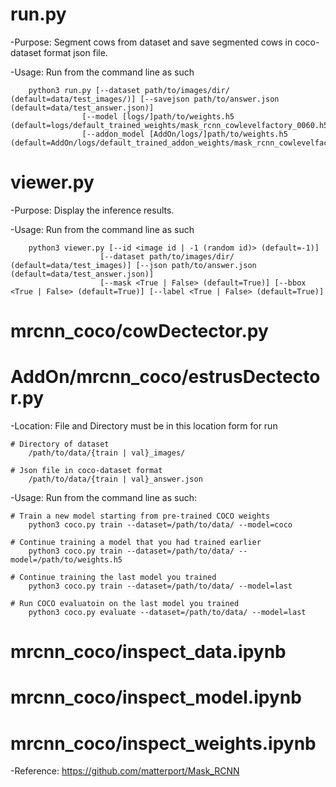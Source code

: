 # run.py
-Purpose: Segment cows from dataset and save segmented cows in coco-dataset format json file.

-Usage: Run from the command line as such

        python3 run.py [--dataset path/to/images/dir/ (default=data/test_images/)] [--savejson path/to/answer.json (default=data/test_answer.json)] 
                    [--model [logs/]path/to/weights.h5 (default=logs/default_trained_weights/mask_rcnn_cowlevelfactory_0060.h5)] 
                    [--addon_model [AddOn/logs/]path/to/weights.h5 (default=AddOn/logs/default_trained_addon_weights/mask_rcnn_cowlevelfactory_0040.h5)]



# viewer.py
-Purpose: Display the inference results.

-Usage: Run from the command line as such

        python3 viewer.py [--id <image id | -1 (random id)> (default=-1)] 
                        [--dataset path/to/images/dir/ (default=data/test_images)] [--json path/to/answer.json (default=data/test_answer.json)]
                        [--mask <True | False> (default=True)] [--bbox <True | False> (default=True)] [--label <True | False> (default=True)] 



# mrcnn_coco/cowDectector.py
# AddOn/mrcnn_coco/estrusDectector.py
-Location: File and Directory must be in this location form for run

	# Directory of dataset
		/path/to/data/{train | val}_images/

	# Json file in coco-dataset format
		/path/to/data/{train | val}_answer.json

-Usage: Run from the command line as such:

    # Train a new model starting from pre-trained COCO weights
		python3 coco.py train --dataset=/path/to/data/ --model=coco

    # Continue training a model that you had trained earlier
		python3 coco.py train --dataset=/path/to/data/ --model=/path/to/weights.h5

    # Continue training the last model you trained
		python3 coco.py train --dataset=/path/to/data/ --model=last

    # Run COCO evaluatoin on the last model you trained
		python3 coco.py evaluate --dataset=/path/to/data/ --model=last



# mrcnn_coco/inspect_data.ipynb
# mrcnn_coco/inspect_model.ipynb
# mrcnn_coco/inspect_weights.ipynb
-Reference: https://github.com/matterport/Mask_RCNN